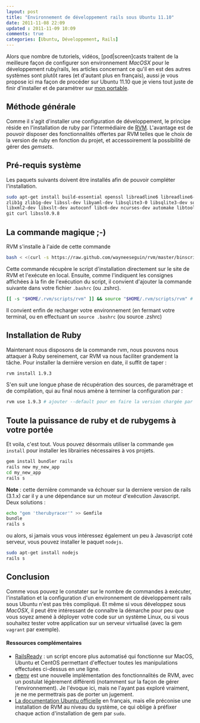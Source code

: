 ```yaml
---
layout: post
title: "Environnement de développement rails sous Ubuntu 11.10"
date: 2011-11-08 22:09
updated : 2011-11-09 10:09
comments: true
categories: [Ubuntu, Développement, Rails]
---
```

Alors que nombre de tutoriels, vidéos, [pod|screen]casts traitent de la meilleure façon de configurer son environnement *MacOSX* pour le développement ruby/rails, les articles concernant ce qu'il en est des autres systèmes sont plutôt rares (et d'autant plus en français), aussi je vous propose ici ma façon de procéder sur Ubuntu 11.10 que je viens tout juste de finir d'installer et de paramétrer sur [mon portable](http://www.dell.com/fr/entreprise/p/vostro-3450/pd).
<!--more-->
## Méthode générale
Comme il s'agit d'installer une configuration de développement, le principe réside en l'installation de ruby par l'intermédiaire de [RVM](http://rvm.beginrescueend.com). L'avantage est de pouvoir disposer des fonctionnalités offertes par RVM telles que le choix de la version de ruby en fonction du projet, et accessoirement la possibilité de gérer des *gemsets*.

## Pré-requis système
Les paquets suivants doivent être installés afin de pouvoir compléter l'installation.
```bash
sudo apt-get install build-essential openssl libreadline6 libreadline6-dev \
zlib1g zlib1g-dev libssl-dev libyaml-dev libsqlite3-0 libsqlite3-dev sqlite3 \
libxml2-dev libxslt-dev autoconf libc6-dev ncurses-dev automake libtool bison \
git curl libssl0.9.8
```

## La commande magique ;-)
RVM s'installe à l'aide de cette commande
```bash
bash < <(curl -s https://raw.github.com/wayneeseguin/rvm/master/binscripts/rvm-installer )
```
Cette commande récupère le script d'installation directement sur le site de RVM et l'exécute en local. Ensuite, comme l'indiquent les consignes affichées à la fin de l'exécution du script, il convient d'ajouter la commande suivante dans votre fichier <code>.bashrc</code> (ou .zshrc).
```bash
[[ -s "$HOME/.rvm/scripts/rvm" ]] && source "$HOME/.rvm/scripts/rvm" # Load RVM into a shell
```
Il convient enfin de recharger votre environnement (en fermant votre terminal, ou en effectuant un <code>source .bashrc</code> (ou source .zshrc)

## Installation de Ruby
Maintenant nous disposons de la commande rvm, nous pouvons nous attaquer à Ruby sereinement, car RVM va nous faciliter grandement la tâche. Pour installer la dernière version en date, il suffit de taper :
```bash
rvm install 1.9.3
```
S'en suit une longue phase de récupération des sources, de paramétrage et de compilation, qui au final nous amène à terminer la configuration par :
```bash
rvm use 1.9.3 # ajouter --default pour en faire la version chargée par défaut au lancement du terminal
```

## Toute la puissance de ruby et de rubygems à votre portée
Et voila, c'est tout. Vous pouvez désormais utiliser la commande <code>gem install</code> pour installer les librairies nécessaires à vos projets.
```bash
gem install bundler rails
rails new my_new_app
cd my_new_app
rails s
```
**Note** : cette dernière commande va échouer sur la derniere version de rails (3.1.x) car il y a une dépendance sur un moteur d'exécution Javascript. Deux solutions :
```bash ajouter therubyracer au fichier Gemfile
echo "gem 'therubyracer'" >> Gemfile
bundle
rails s
```
ou alors, si jamais vous vous intéressez également un peu à Javascript coté serveur, vous pouvez installer le paquet <code>nodejs</code>.
```bash Installer Node.js sur le système, rails s'en servira au lieu de therubyracer
sudo apt-get install nodejs
rails s
```

## Conclusion
Comme vous pouvez le constater sur le nombre de commandes à exécuter, l'installation et la configuration d'un environnement de développement rails sous Ubuntu n'est pas très compliqué. Et même si vous développez sous *MacOSX*, il peut être intéressant de connaître la démarche pour peu que vous soyez amené à déployer votre code sur un système Linux, ou si vous souhaitez tester votre application sur un serveur virtualisé (avec la gem <code>vagrant</code> par exemple).

#### Ressources complémentaires
* [RailsReady](https://github.com/joshfng/railsready) : un script encore plus automatisé qui fonctionne sur MacOS, Ubuntu et CentOS permettant d'effectuer toutes les manipulations effectuées ci-dessus en une ligne.
* [rbenv](https://github.com/sstephenson/rbenv) est une nouvelle implémentation des fonctionnalités de RVM, avec un postulat légèrement différenti (notamment sur la façon de gérer l'environnement). Je l'évoque ici, mais ne l'ayant pas exploré vraiment, je ne me permettrais pas de porter un jugement.
* [La documentation Ubuntu officielle](http://doc.ubuntu-fr.org/rubyonrails) en français, mais elle préconise une installation de RVM au niveau du système, ce qui oblige à préfixer chaque action d'installation de gem par <code>sudo</code>.
